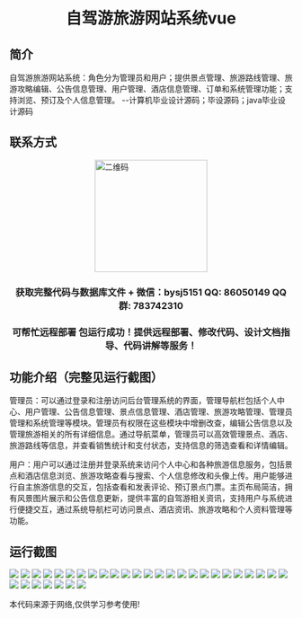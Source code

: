 <p><h1 align="center">自驾游旅游网站系统vue</h1></p>

## 简介
自驾游旅游网站系统：角色分为管理员和用户；提供景点管理、旅游路线管理、旅游攻略编辑、公告信息管理、用户管理、酒店信息管理、订单和系统管理功能；支持浏览、预订及个人信息管理。    --计算机毕业设计源码；毕设源码；java毕业设计源码


## 联系方式
<img src="https://bs-1329754181.cos.ap-shanghai.myqcloud.com/wx.jpg" alt="二维码" style="display: block; margin: 0 auto;" width="200px">
<p><h3 align="center">获取完整代码与数据库文件 + 微信：bysj5151 QQ: 86050149 QQ群: 783742310</h3></p>
<p><h3 align="center">可帮忙远程部署 包运行成功！提供远程部署、修改代码、设计文档指导、代码讲解等服务！</h3></p>

## 功能介绍（完整见运行截图）
管理员：可以通过登录和注册访问后台管理系统的界面，管理导航栏包括个人中心、用户管理、公告信息管理、景点信息管理、酒店管理、旅游攻略管理、管理员管理和系统管理等模块。管理员有权限在这些模块中增删改查，编辑公告信息以及管理旅游相关的所有详细信息。通过导航菜单，管理员可以高效管理景点、酒店、旅游路线等信息，并查看销售统计和支付状态，支持信息的筛选查看和详情编辑。

用户：用户可以通过注册并登录系统来访问个人中心和各种旅游信息服务，包括景点和酒店信息浏览、旅游攻略查看与搜索、个人信息修改和头像上传。用户能够进行自主旅游信息的交互，包括查看和发表评论、预订景点门票。主页布局简洁，拥有风景图片展示和公告信息更新，提供丰富的自驾游相关资讯，支持用户与系统进行便捷交互，通过系统导航栏可访问景点、酒店资讯、旅游攻略和个人资料管理等功能。


## 运行截图
![](https://bs-1329754181.cos.ap-shanghai.myqcloud.com/ssm/SelfDrivingTourWebsiteSystem/img/001.jpg)
![](https://bs-1329754181.cos.ap-shanghai.myqcloud.com/ssm/SelfDrivingTourWebsiteSystem/img/002.jpg)
![](https://bs-1329754181.cos.ap-shanghai.myqcloud.com/ssm/SelfDrivingTourWebsiteSystem/img/003.jpg)
![](https://bs-1329754181.cos.ap-shanghai.myqcloud.com/ssm/SelfDrivingTourWebsiteSystem/img/004.jpg)
![](https://bs-1329754181.cos.ap-shanghai.myqcloud.com/ssm/SelfDrivingTourWebsiteSystem/img/005.jpg)
![](https://bs-1329754181.cos.ap-shanghai.myqcloud.com/ssm/SelfDrivingTourWebsiteSystem/img/006.jpg)
![](https://bs-1329754181.cos.ap-shanghai.myqcloud.com/ssm/SelfDrivingTourWebsiteSystem/img/007.jpg)
![](https://bs-1329754181.cos.ap-shanghai.myqcloud.com/ssm/SelfDrivingTourWebsiteSystem/img/008.jpg)
![](https://bs-1329754181.cos.ap-shanghai.myqcloud.com/ssm/SelfDrivingTourWebsiteSystem/img/009.jpg)
![](https://bs-1329754181.cos.ap-shanghai.myqcloud.com/ssm/SelfDrivingTourWebsiteSystem/img/010.jpg)
![](https://bs-1329754181.cos.ap-shanghai.myqcloud.com/ssm/SelfDrivingTourWebsiteSystem/img/011.jpg)
![](https://bs-1329754181.cos.ap-shanghai.myqcloud.com/ssm/SelfDrivingTourWebsiteSystem/img/012.jpg)
![](https://bs-1329754181.cos.ap-shanghai.myqcloud.com/ssm/SelfDrivingTourWebsiteSystem/img/013.jpg)
![](https://bs-1329754181.cos.ap-shanghai.myqcloud.com/ssm/SelfDrivingTourWebsiteSystem/img/014.jpg)
![](https://bs-1329754181.cos.ap-shanghai.myqcloud.com/ssm/SelfDrivingTourWebsiteSystem/img/015.jpg)
![](https://bs-1329754181.cos.ap-shanghai.myqcloud.com/ssm/SelfDrivingTourWebsiteSystem/img/016.jpg)
![](https://bs-1329754181.cos.ap-shanghai.myqcloud.com/ssm/SelfDrivingTourWebsiteSystem/img/017.jpg)
![](https://bs-1329754181.cos.ap-shanghai.myqcloud.com/ssm/SelfDrivingTourWebsiteSystem/img/018.jpg)
![](https://bs-1329754181.cos.ap-shanghai.myqcloud.com/ssm/SelfDrivingTourWebsiteSystem/img/019.jpg)
![](https://bs-1329754181.cos.ap-shanghai.myqcloud.com/ssm/SelfDrivingTourWebsiteSystem/img/020.jpg)
![](https://bs-1329754181.cos.ap-shanghai.myqcloud.com/ssm/SelfDrivingTourWebsiteSystem/img/021.jpg)
![](https://bs-1329754181.cos.ap-shanghai.myqcloud.com/ssm/SelfDrivingTourWebsiteSystem/img/022.jpg)
![](https://bs-1329754181.cos.ap-shanghai.myqcloud.com/ssm/SelfDrivingTourWebsiteSystem/img/023.jpg)
![](https://bs-1329754181.cos.ap-shanghai.myqcloud.com/ssm/SelfDrivingTourWebsiteSystem/img/024.jpg)
![](https://bs-1329754181.cos.ap-shanghai.myqcloud.com/ssm/SelfDrivingTourWebsiteSystem/img/025.jpg)
![](https://bs-1329754181.cos.ap-shanghai.myqcloud.com/ssm/SelfDrivingTourWebsiteSystem/img/026.jpg)
![](https://bs-1329754181.cos.ap-shanghai.myqcloud.com/ssm/SelfDrivingTourWebsiteSystem/img/027.jpg)
![](https://bs-1329754181.cos.ap-shanghai.myqcloud.com/ssm/SelfDrivingTourWebsiteSystem/img/028.jpg)
![](https://bs-1329754181.cos.ap-shanghai.myqcloud.com/ssm/SelfDrivingTourWebsiteSystem/img/029.jpg)
![](https://bs-1329754181.cos.ap-shanghai.myqcloud.com/ssm/SelfDrivingTourWebsiteSystem/img/030.jpg)
![](https://bs-1329754181.cos.ap-shanghai.myqcloud.com/ssm/SelfDrivingTourWebsiteSystem/img/031.jpg)
![](https://bs-1329754181.cos.ap-shanghai.myqcloud.com/ssm/SelfDrivingTourWebsiteSystem/img/032.jpg)

<p>本代码来源于网络,仅供学习参考使用!</p>

